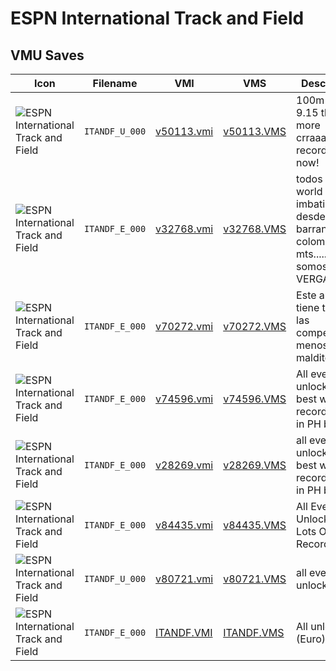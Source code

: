 # ESPN International Track and Field

## VMU Saves

| Icon | Filename | VMI | VMS | Description |
|------|----------|-----|-----|-------------|
| ![ESPN International Track and Field](../icons/ITANDF_U_000.GIF) | `ITANDF_U_000` | [v50113.vmi](v50113.vmi) | [v50113.VMS](v50113.VMS) | 100m WR-9.15 theres more crraaaazy records DL now! 
| ![ESPN International Track and Field](../icons/ITANDF_E_000.GIF) | `ITANDF_E_000` | [v32768.vmi](v32768.vmi) | [v32768.VMS](v32768.VMS) | todos los world records imbatibles. desde barranquilla, colombia.100 mts....... somos LA VERGA!!!!! 
| ![ESPN International Track and Field](../icons/ITANDF_E_000.GIF) | `ITANDF_E_000` | [v70272.vmi](v70272.vmi) | [v70272.VMS](v70272.VMS) | Este archivo tiene todas las competencias menos el maldito tiro. 
| ![ESPN International Track and Field](../icons/ITANDF_E_000.GIF) | `ITANDF_E_000` | [v74596.vmi](v74596.vmi) | [v74596.VMS](v74596.VMS) | All events unlocked, the best word record, made in PH brazil. 
| ![ESPN International Track and Field](../icons/ITANDF_E_000.GIF) | `ITANDF_E_000` | [v28269.vmi](v28269.vmi) | [v28269.VMS](v28269.VMS) | all event unlocked, the best word record, made in PH brazil. 
| ![ESPN International Track and Field](../icons/ITANDF_E_000.GIF) | `ITANDF_E_000` | [v84435.vmi](v84435.vmi) | [v84435.VMS](v84435.VMS) | All Events Unlocked & Lots Of World Records 
| ![ESPN International Track and Field](../icons/ITANDF_U_000.GIF) | `ITANDF_U_000` | [v80721.vmi](v80721.vmi) | [v80721.VMS](v80721.VMS) | all events unlocked. 
| ![ESPN International Track and Field](../icons/ITANDF_E_000.GIF) | `ITANDF_E_000` | [ITANDF.VMI](ITANDF.VMI) | [ITANDF.VMS](ITANDF.VMS) | All unlocked. (Euro)
